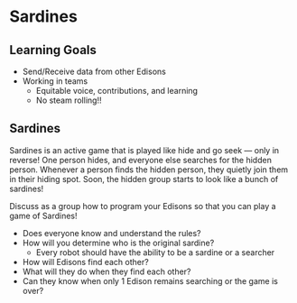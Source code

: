 # Sardines

## Learning Goals
- Send/Receive data from other Edisons
- Working in teams
  - Equitable voice, contributions, and learning
  - No steam rolling!!

## Sardines
Sardines is an active game that is played like hide and go seek — only in reverse! One person hides, and everyone else searches for the hidden person. Whenever a person finds the hidden person, they quietly join them in their hiding spot. Soon, the hidden group starts to look like a bunch of sardines!

Discuss as a group how to program your Edisons so that you can play a game of Sardines!
- Does everyone know and understand the rules?
- How will you determine who is the original sardine?
  - Every robot should have the ability to be a sardine or a searcher
- How will Edisons find each other?
- What will they do when they find each other?
- Can they know when only 1 Edison remains searching or the game is over?
